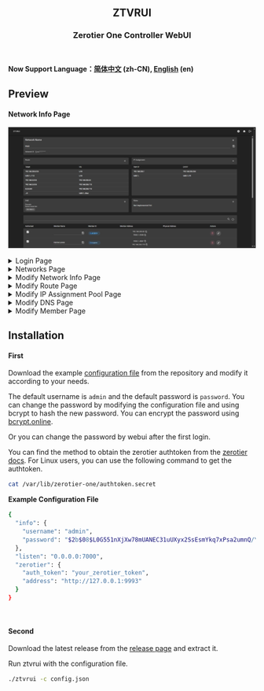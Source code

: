 <p align="center">
<h2 align="center">ZTVRUI</h2> 
</p>
<h3 align="center">Zerotier One Controller WebUI</h3>
<br/>

**Now Support Language：[简体中文](README_CN.md) (zh-CN), [English](README.md) (en)**

## Preview

#### Network Info Page

![Networks](docs/imgs/Snipaste_2024-12-30_09-57-07.png)
</br>

<details>
<summary>Login Page</summary>

![Networks](docs/imgs/Snipaste_2024-12-30_09-56-15.png)

</summary>
</details>

<details>
<summary>Networks Page</summary>

![Networks](docs/imgs/Snipaste_2024-12-30_09-56-36.png)

</summary>
</details>

<details>
<summary>Modify Network Info Page</summary>

![Networks](docs/imgs/Snipaste_2024-12-30_09-59-30.png)

</summary>
</details>

<details>
<summary>Modify Route Page</summary>

![Networks](docs/imgs/Snipaste_2024-12-30_09-57-31.png)

</summary>
</details>

<details>
<summary>Modify IP Assignment Pool Page</summary>

![Networks](docs/imgs/Snipaste_2024-12-30_09-57-42.png)

</summary>
</details>

<details>
<summary>Modify DNS Page</summary>

![Networks](docs/imgs/Snipaste_2024-12-30_09-59-57.png)

</summary>
</details>

<details>
<summary>Modify Member Page</summary>

![Networks](docs/imgs/Snipaste_2024-12-30_10-00-07.png)

</summary>
</details>

## Installation

#### First

Download the example [configuration file](example.config.json) from the repository and modify it according to your needs.

The default username is `admin` and the default password is `password`. You can change the password by modifying the configuration file and using bcrypt to hash the new password. You can encrypt the password using [bcrypt.online](https://bcrypt.online/).

Or you can change the password by webui after the first login.

You can find the method to obtain the zerotier authtoken from the [zerotier docs](https://docs.zerotier.com/api/tokens#zerotierone-service-token).
For Linux users, you can use the following command to get the authtoken.

```bash
cat /var/lib/zerotier-one/authtoken.secret
```

**Example Configuration File**

```bash
{
  "info": {
    "username": "admin",
    "password": "$2b$08$L0G551nXjXw78mUANEC31uUXyx2SsEsmYkq7xPsa2umnQ/YSBeYV6"
  },
  "listen": "0.0.0.0:7000",
  "zerotier": {
    "auth_token": "your_zerotier_token",
    "address": "http://127.0.0.1:9993"
  }
}

```

</br>

#### Second

Download the latest release from the [release page](https://github.com/TnZzZHlp/ztvrui/releases/latest) and extract it.

Run ztvrui with the configuration file.

```bash
./ztvrui -c config.json
```
